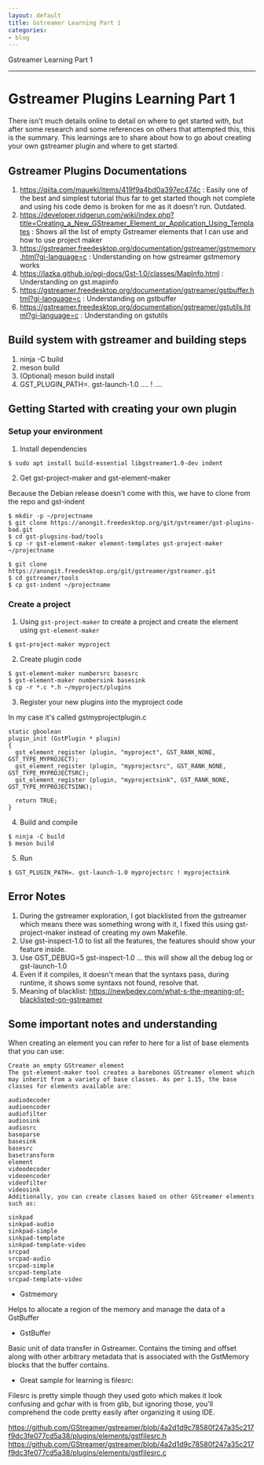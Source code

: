 ```yaml
---
layout: default
title: Gstreamer Learning Part 1
categories:
- blog
---
```


Gstreamer Learning Part 1

---
# Gstreamer Plugins Learning Part 1

There isn't much details online to detail on where to get started with, but after some research and some references on others that attempted this, this is the summary.
This learnings are to share about how to go about creating your own gstreamer plugin and where to get started. 

## Gstreamer Plugins Documentations

1. https://qiita.com/maueki/items/419f9a4bd0a397ec474c : Easily one of the best and simplest tutorial thus far to get started though not complete and using his code demo is broken for me as it doesn't run. Outdated.
2. https://developer.ridgerun.com/wiki/index.php?title=Creating_a_New_GStreamer_Element_or_Application_Using_Templates : Shows all the list of empty Gstreamer elements that I can use and how to use project maker
3. https://gstreamer.freedesktop.org/documentation/gstreamer/gstmemory.html?gi-language=c : Understanding on how gstreamer gstmemory works
4. https://lazka.github.io/pgi-docs/Gst-1.0/classes/MapInfo.html : Understanding on gst.mapinfo
5. https://gstreamer.freedesktop.org/documentation/gstreamer/gstbuffer.html?gi-language=c : Understanding on gstbuffer
6. https://gstreamer.freedesktop.org/documentation/gstreamer/gstutils.html?gi-language=c : Understanding on gstutils

## Build system with gstreamer and building steps

1. ninja -C build
2. meson build
3. (Optional) meson build install
4. GST_PLUGIN_PATH=. gst-launch-1.0 .... ! ....

## Getting Started with creating your own plugin

### Setup your environment

1. Install dependencies

```
$ sudo apt install build-essential libgstreamer1.0-dev indent
```

2. Get gst-project-maker and gst-element-maker

Because the Debian release doesn't come with this, we have to clone from the repo and gst-indent

```
$ mkdir -p ~/projectname
$ git clone https://anongit.freedesktop.org/git/gstreamer/gst-plugins-bad.git
$ cd gst-plugsins-bad/tools
$ cp -r gst-element-maker element-templates gst-project-maker ~/projectname

$ git clone https://anongit.freedesktop.org/git/gstreamer/gstreamer.git
$ cd gstreamer/tools
$ cp gst-indent ~/projectname
```


### Create a project

1. Using `gst-project-maker` to create a project and create the element using `gst-element-maker`

```
$ gst-project-maker myproject
```

2. Create plugin code

```
$ gst-element-maker numbersrc basesrc
$ gst-element-maker numbersink basesink
$ cp -r *.c *.h ~/myproject/plugins
```

3. Register your new plugins into the myproject code

In my case it's called gstmyprojectplugin.c

```
static gboolean
plugin_init (GstPlugin * plugin)
{
  gst_element_register (plugin, "myproject", GST_RANK_NONE, GST_TYPE_MYPROJECT);
  gst_element_register (plugin, "myprojectsrc", GST_RANK_NONE, GST_TYPE_MYPROJECTSRC);
  gst_element_register (plugin, "myprojectsink", GST_RANK_NONE, GST_TYPE_MYPROJECTSINK);

  return TRUE;
}
```

4. Build and compile

```
$ ninja -C build
$ meson build
```

5. Run

```
$ GST_PLUGIN_PATH=. gst-launch-1.0 myprojectsrc ! myprojectsink
```

## Error Notes

1. During the gstreamer exploration, I got blacklisted from the gstreamer which means there was something wrong with it, I fixed this using gst-project-maker instead of creating my own Makefile.
2. Use gst-inspect-1.0 to list all the features, the features should show your feature inside.
3. Use GST_DEBUG=5 gst-inspect-1.0 ... this will show all the debug log or gst-launch-1.0
4. Even if it compiles, it doesn't mean that the syntaxs pass, during runtime, it shows some syntaxs not found, resolve that.
5. Meaning of blacklist: https://newbedev.com/what-s-the-meaning-of-blacklisted-on-gstreamer

## Some important notes and understanding

When creating an element you can refer to here for a list of base elements that you can use:

```
Create an empty GStreamer element
The gst-element-maker tool creates a barebones GStreamer element which may inherit from a variety of base classes. As per 1.15, the base classes for elements available are:

audiodecoder
audioencoder
audiofilter
audiosink
audiosrc
baseparse
basesink
basesrc
basetransform
element
videodecoder
videoencoder
videofilter
videosink
Additionally, you can create classes based on other GStreamer elements such as:

sinkpad
sinkpad-audio
sinkpad-simple
sinkpad-template
sinkpad-template-video
srcpad
srcpad-audio
srcpad-simple
srcpad-template
srcpad-template-video
```

- Gstmemory

Helps to allocate a region of the memory and manage the data of a GstBuffer

- GstBuffer

Basic unit of data transfer in Gstreamer. Contains the timing and offset along with other arbitrary metadata that is associated with the GstMemory blocks that the buffer contains.

- Great sample for learning is filesrc:

Filesrc is pretty simple though they used goto which makes it look confusing and gchar with is from glib, but ignoring those, you'll comprehend the code pretty easily after organizing it using IDE.

https://github.com/GStreamer/gstreamer/blob/4a2d1d9c78580f247a35c217f9dc3fe077cd5a38/plugins/elements/gstfilesrc.h
https://github.com/GStreamer/gstreamer/blob/4a2d1d9c78580f247a35c217f9dc3fe077cd5a38/plugins/elements/gstfilesrc.c
